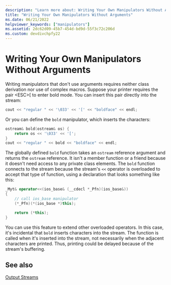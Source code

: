 ```yaml
---
description: "Learn more about: Writing Your Own Manipulators Without Arguments"
title: "Writing Your Own Manipulators Without Arguments"
ms.date: 06/21/2022
helpviewer_keywords: ["manipulators"]
ms.assetid: 2dc62d09-45b7-454d-bd9d-55f3c72c206d
ms.custom: devdivchpfy22
---
```


# Writing Your Own Manipulators Without Arguments

Writing manipulators that don't use arguments requires neither class derivation nor use of complex macros. Suppose your printer requires the pair \<ESC>[ to enter bold mode. You can insert this pair directly into the stream:

```cpp
cout << "regular " << '\033' << '[' << "boldface" << endl;
```

Or you can define the `bold` manipulator, which inserts the characters:

```cpp
ostream& bold(ostream& os) {
    return os << '\033' << '[';
}
cout << "regular " << bold << "boldface" << endl;
```

The globally defined `bold` function takes an `ostream` reference argument and returns the `ostream` reference. It isn't a member function or a friend because it doesn't need access to any private class elements. The `bold` function connects to the stream because the stream's `<<` operator is overloaded to accept that type of function, using a declaration that looks something like this:

```cpp
_Myt& operator<<(ios_base& (__cdecl *_Pfn)(ios_base&))
{
    // call ios_base manipulator
    (*_Pfn)(*(ios_base *)this);

    return (*this);
}
```

You can use this feature to extend other overloaded operators. In this case, it's incidental that `bold` inserts characters into the stream. The function is called when it's inserted into the stream, not necessarily when the adjacent characters are printed. Thus, printing could be delayed because of the stream's buffering.

## See also

[Output Streams](../standard-library/output-streams.md)
